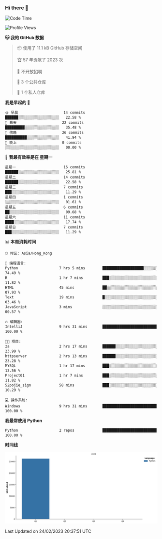 ### Hi there 👋

<!--
**Mrzqd/Mrzqd** is a ✨ _special_ ✨ repository because its `README.md` (this file) appears on your GitHub profile.

Here are some ideas to get you started:

- 🔭 I’m currently working on ...
- 🌱 I’m currently learning ...
- 👯 I’m looking to collaborate on ...
- 🤔 I’m looking for help with ...
- 💬 Ask me about ...
- 📫 How to reach me: ...
- 😄 Pronouns: ...
- ⚡ Fun fact: ...
-->
<!--START_SECTION:waka-->
![Code Time](http://img.shields.io/badge/Code%20Time-9%20hrs%2031%20mins-blue)

![Profile Views](http://img.shields.io/badge/%E4%B8%AA%E4%BA%BA%E8%B5%84%E6%96%99%E8%A7%82%E7%9C%8B%E6%AC%A1%E6%95%B0-22-blue)

**🐱 我的 GitHub 数据** 

> 📦  使用了 11.1 kB GitHub 存储空间 
 > 
> 🏆 57 年贡献了 2023 次
 > 
> 🚫 不开放招聘
 > 
> 📜 3 个公共仓库 
 > 
> 🔑 1 个私人仓库 
 > 
**我是早起的 🐤** 

```text
🌞 早晨                     14 commits          ██████░░░░░░░░░░░░░░░░░░░   22.58 % 
🌆 白天                     22 commits          █████████░░░░░░░░░░░░░░░░   35.48 % 
🌃 傍晚                     26 commits          ██████████░░░░░░░░░░░░░░░   41.94 % 
🌙 晚上                     0 commits           ░░░░░░░░░░░░░░░░░░░░░░░░░   00.00 % 
```
📅 **我最有效率是在 星期一** 

```text
星期一                      16 commits          ██████░░░░░░░░░░░░░░░░░░░   25.81 % 
星期二                      14 commits          ██████░░░░░░░░░░░░░░░░░░░   22.58 % 
星期三                      7 commits           ███░░░░░░░░░░░░░░░░░░░░░░   11.29 % 
星期四                      1 commits           ░░░░░░░░░░░░░░░░░░░░░░░░░   01.61 % 
星期五                      6 commits           ██░░░░░░░░░░░░░░░░░░░░░░░   09.68 % 
星期六                      11 commits          ████░░░░░░░░░░░░░░░░░░░░░   17.74 % 
星期日                      7 commits           ███░░░░░░░░░░░░░░░░░░░░░░   11.29 % 
```


📊 **本周消耗时间** 

```text
🕑︎ 时区: Asia/Hong_Kong

💬 编程语言: 
Python                   7 hrs 5 mins        ███████████████████░░░░░░   74.49 % 
R                        1 hr 7 mins         ███░░░░░░░░░░░░░░░░░░░░░░   11.82 % 
HTML                     45 mins             ██░░░░░░░░░░░░░░░░░░░░░░░   07.93 % 
Text                     19 mins             █░░░░░░░░░░░░░░░░░░░░░░░░   03.46 % 
JavaScript               3 mins              ░░░░░░░░░░░░░░░░░░░░░░░░░   00.57 % 

🔥 编辑器: 
IntelliJ                 9 hrs 31 mins       █████████████████████████   100.00 % 

🐱‍💻 项目: 
za                       2 hrs 17 mins       ██████░░░░░░░░░░░░░░░░░░░   23.99 % 
httpserver               2 hrs 13 mins       ██████░░░░░░░░░░░░░░░░░░░   23.28 % 
MYSQL                    1 hr 17 mins        ███░░░░░░░░░░░░░░░░░░░░░░   13.56 % 
Project01                1 hr 7 mins         ███░░░░░░░░░░░░░░░░░░░░░░   11.82 % 
52pojie_sign             58 mins             ███░░░░░░░░░░░░░░░░░░░░░░   10.29 % 

💻 操作系统: 
Windows                  9 hrs 31 mins       █████████████████████████   100.00 % 
```

**我最常使用 Python** 

```text
Python                   2 repos             █████████████████████████   100.00 % 
```



**时间线**

![Lines of Code chart](https://raw.githubusercontent.com/Mrzqd/Mrzqd/main/assets/bar_graph.png)


 Last Updated on 24/02/2023 20:37:51 UTC
<!--END_SECTION:waka-->
